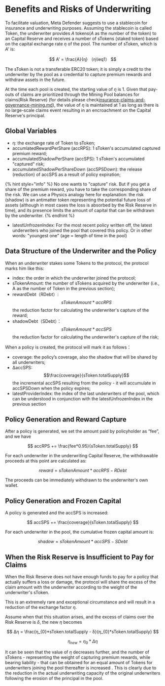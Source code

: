 # Benefits and Risks of Underwriting

To facilitate valuation, Meta Defender suggests to use a stablecoin for insurance and underwriting purposes. Assuming the stablecoin is called Token, the underwriter provides _A_ tokens(_A_ as the number of the token) to an Capital Reserve and receives a number of sTokens (staked token) based on the capital exchange rate _η_ of the pool. The number of sToken, which is _A'_ is:

$$
A' = \frac{A}{η} （η\leq1）
$$

The sToken is not a transferable ERC20 token; it is simply a credit to the underwriter by the pool as a credential to capture premium rewards and withdraw assets in the future.

At the time each pool is created, the starting value of _η_ is 1. Given that pay-outs of claims are prioritized through the Mining Pool balances for claims(Risk Reserve) (for details please check[insurance-claims-and-governance-mining.md](../project-architecture/insurance-claims-and-governance-mining.md "mention")), the value of _η_ is maintained at 1 as long as there is no large-scale claims event resulting in an encroachment on the Capital Reserve's principal.

## **Global Variables**

* η: the exchange rate of Token to sToken;
* accumlatedRewardPerShare (accRPS): 1 sToken's accumulated captured premium reward;
* accumulatedShadowPerShare (accSPS): 1 sToken's accumulated "captured" risk;
* accumulatedShadowPerShareDown (accSPSDown): the release (reduction) of accSPS as a result of policy expiration;

{% hint style="info" %}
No one wants to "capture" risk. But if you get a share of the premium reward, you have to take the corresponding share of the risk. We can use a Physics analogy here for explanation: the risk (shadow) is an antimatter token representing the potential future loss of assets (although in most cases the loss is absorbed by the Risk Reserve in time), and its presence limits the amount of capital that can be withdrawn by the underwriter.
{% endhint %}

* latestUnfrozenIndex: For the most recent policy written off, the latest underwriters who joined the pool that covered this policy. Or in other words: "youngest one" (age = length of time in the pool)

## Data Structure of the Underwriter and the Policy

When an underwriter stakes some Tokens to the protocol, the protocol marks him like this:

* index: the order in which the underwriter joined the protocol;
* sTokenAmount: the number of sTokens acquired by the underwriter (i.e., A as the number of Token in the previous section);
* rewardDebt（RDebt）: $$sTokenAmount * accRPS$$​ the reduction factor for calculating the underwriter's capture of the reward;
* shadowDebt（SDebt）：$$sTokenAmount * accSPS$$​ the reduction factor for calculating the underwriter's capture of the risk;

When a policy is created, the protocol will mark it as follows：

* coverage: the policy’s coverage, also the shadow that will be shared by all underwriters;
* ΔaccSPS:  $$\frac{coverage}{sToken.totalSupply}$$  the incremental accSPS resulting from the policy - it will accumulate in accSPSDown when the policy expires;
* latestProviderIndex: the index of the last underwriters of the pool, which can be understood in conjunction with the latestUnfrozenIndex in the previous section

## Policy Generation and Reward Capture

After a policy is generated, we set the amount paid by policyholder as “fee”, and we have

$$
accRPS += \frac{fee*0.95}{sToken.totalSupply}
$$

For each underwriter in the underwriting Capital Reserve, the withdrawable proceeds at this point are calculated as:

$$
reward = sTokenAmount*accRPS - RDebt
$$

​The proceeds can be immediately withdrawn to the underwriter's own wallet.

## **Policy Generation and Frozen Capital**

A policy is generated and the accSPS is increased:

$$
accSPS += \frac{coverage}{sToken.totalSupply}
$$

For each underwriter in the pool, the cumulative frozen capital amount is:

$$
shadow = sTokenAmount*accSPS - SDebt
$$

## ​When the Risk Reserve is Insufficient to Pay for Claims

When the Risk Reserve does not have enough funds to pay for a policy that actually suffers a loss or damage, the protocol will share the excess of the claim amount with the underwriter according to the weight of the underwriter's sToken.&#x20;

This is an extremely rare and exceptional circumstance and will result in a reduction of the exchange factor _η_.&#x20;

Assume when that this situation arises, and the excess of claims over the Risk Reserve is _δ_, the new _η_ becomes

$$
Δη = \frac{η_{0}*sToken.totalSupply - δ}{η_{0}*sToken.totalSupply}
$$

$$
η_{new} = η_{0}*Δη
$$

​It can be seen that the value of _η_ decreases further, and the number of sTokens - representing the weight of capturing premium rewards, while bearing liability - that can be obtained for an equal amount of Tokens for underwriters joining the pool thereafter is increased . This is clearly due to the reduction in the actual underwriting capacity of the original underwriters following the erosion of the principal in the pool.

